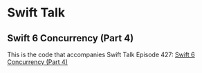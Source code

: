 # Swift Talk
## Swift 6 Concurrency (Part 4)

This is the code that accompanies Swift Talk Episode 427: [Swift 6 Concurrency (Part 4)](https://talk.objc.io/episodes/S01E427-swift-6-concurrency-part-4)
